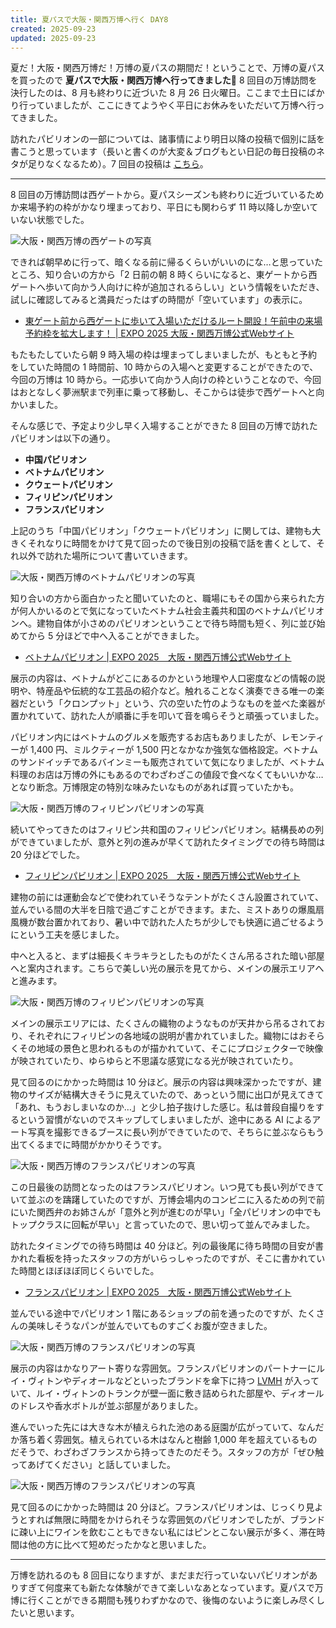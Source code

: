 ```yaml
---
title: 夏パスで大阪・関西万博へ行く DAY8
created: 2025-09-23
updated: 2025-09-23
---
```


夏だ！大阪・関西万博だ！万博の夏パスの期間だ！ということで、万博の夏パスを買ったので **夏パスで大阪・関西万博へ行ってきました🎌** 8 回目の万博訪問を決行したのは、8 月も終わりに近づいた 8 月 26 日火曜日。ここまで土日にばかり行っていましたが、ここにきてようやく平日にお休みをいただいて万博へ行ってきました。

訪れたパビリオンの一部については、諸事情により明日以降の投稿で個別に話を書こうと思っています（長いと書くのが大変＆ブログもとい日記の毎日投稿のネタが足りなくなるため）。7 回目の投稿は [こちら](/blog/20250921/)。

---

8 回目の万博訪問は西ゲートから。夏パスシーズンも終わりに近づいているためか来場予約の枠がかなり埋まっており、平日にも関わらず 11 時以降しか空いていない状態でした。

![大阪・関西万博の西ゲートの写真](ae4715e7-cc83-45e8-59d3-c8abc6ddd000)

できれば朝早めに行って、暗くなる前に帰るくらいがいいのにな…と思っていたところ、知り合いの方から「2 日前の朝 8 時くらいになると、東ゲートから西ゲートへ歩いて向かう人向けに枠が追加されるらしい」という情報をいただき、試しに確認してみると満員だったはずの時間が「空いています」の表示に。

- [東ゲート前から西ゲートに歩いて入場いただけるルート開設！午前中の来場予約枠を拡大します！ | EXPO 2025 大阪・関西万博公式Webサイト](https://www.expo2025.or.jp/news/news-20250613-01/)

もたもたしていたら朝 9 時入場の枠は埋まってしまいましたが、もともと予約をしていた時間の 1 時間前、10 時からの入場へと変更することができたので、今回の万博は 10 時から。一応歩いて向かう人向けの枠ということなので、今回はおとなしく夢洲駅まで列車に乗って移動し、そこからは徒歩で西ゲートへと向かいました。

そんな感じで、予定より少し早く入場することができた 8 回目の万博で訪れたパビリオンは以下の通り。

- **中国パビリオン**
- **ベトナムパビリオン**
- **クウェートパビリオン**
- **フィリピンパビリオン**
- **フランスパビリオン**

上記のうち「中国パビリオン」「クウェートパビリオン」に関しては、建物も大きくそれなりに時間をかけて見て回ったので後日別の投稿で話を書くとして、それ以外で訪れた場所について書いていきます。

![大阪・関西万博のベトナムパビリオンの写真](ab99a4e9-0160-4180-8cd2-42ad21cf2200)

知り合いの方から面白かったと聞いていたのと、職場にもその国から来られた方が何人かいるのとで気になっていたベトナム社会主義共和国のベトナムパビリオンへ。建物自体が小さめのパビリオンということで待ち時間も短く、列に並び始めてから 5 分ほどで中へ入ることができました。

- [ベトナムパビリオン | EXPO 2025　大阪・関西万博公式Webサイト](https://www.expo2025.or.jp/official-participant/vietnam/)

展示の内容は、ベトナムがどこにあるのかという地理や人口密度などの情報の説明や、特産品や伝統的な工芸品の紹介など。触れることなく演奏できる唯一の楽器だという「クロンプット」という、穴の空いた竹のようなものを並べた楽器が置かれていて、訪れた人が順番に手を叩いて音を鳴らそうと頑張っていました。

パビリオン内にはベトナムのグルメを販売するお店もありましたが、レモンティーが 1,400 円、ミルクティーが 1,500 円となかなか強気な価格設定。ベトナムのサンドイッチであるバインミーも販売されていて気になりましたが、ベトナム料理のお店は万博の外にもあるのでわざわざこの値段で食べなくてもいいかな…となり断念。万博限定の特別な味みたいなものがあれば買っていたかも。

![大阪・関西万博のフィリピンパビリオンの写真](ab57c24d-655a-4712-1f4d-d1da88c50000)

続いてやってきたのはフィリピン共和国のフィリピンパビリオン。結構長めの列ができていましたが、意外と列の進みが早くて訪れたタイミングでの待ち時間は 20 分ほどでした。

- [フィリピンパビリオン | EXPO 2025　大阪・関西万博公式Webサイト](https://www.expo2025.or.jp/official-participant/philippines/)

建物の前には運動会などで使われていそうなテントがたくさん設置されていて、並んでいる間の大半を日陰で過ごすことができます。また、ミストありの爆風扇風機が数台置かれており、暑い中で訪れた人たちが少しでも快適に過ごせるようにという工夫を感じました。

中へと入ると、まずは細長くキラキラとしたものがたくさん吊るされた暗い部屋へと案内されます。こちらで美しい光の展示を見てから、メインの展示エリアへと進みます。

![大阪・関西万博のフィリピンパビリオンの写真](aebce791-5b0f-4e89-6b85-d57da7013600)

メインの展示エリアには、たくさんの織物のようなものが天井から吊るされており、それぞれにフィリピンの各地域の説明が書かれていました。織物にはおそらくその地域の景色と思われるものが描かれていて、そこにプロジェクターで映像が映されていたり、ゆらゆらと不思議な感覚になる光が映されていたり。

見て回るのにかかった時間は 10 分ほど。展示の内容は興味深かったですが、建物のサイズが結構大きそうに見えていたので、あっという間に出口が見えてきて「あれ、もうおしまいなのか…」と少し拍子抜けした感じ。私は普段自撮りをするという習慣がないのでスキップしてしまいましたが、途中にある AI によるアート写真を撮影できるブースに長い列ができていたので、そちらに並ぶならもう出てくるまでに時間がかかりそうです。

![大阪・関西万博のフランスパビリオンの写真](a93217cd-b6ec-4071-86fa-b0faca407e00)

この日最後の訪問となったのはフランスパビリオン。いつ見ても長い列ができていて並ぶのを躊躇していたのですが、万博会場内のコンビニに入るための列で前にいた関西弁のお姉さんが「意外と列が進むのが早い」「全パビリオンの中でもトップクラスに回転が早い」と言っていたので、思い切って並んでみました。

訪れたタイミングでの待ち時間は 40 分ほど。列の最後尾に待ち時間の目安が書かれた看板を持ったスタッフの方がいらっしゃったのですが、そこに書かれていた時間とほぼほぼ同じくらいでした。

- [フランスパビリオン | EXPO 2025　大阪・関西万博公式Webサイト](https://www.expo2025.or.jp/official-participant/france/)

並んでいる途中でパビリオン 1 階にあるショップの前を通ったのですが、たくさんの美味しそうなパンが並んでいてものすごくお腹が空きました。

![大阪・関西万博のフランスパビリオンの写真](38e8d4f1-15b9-4aef-172f-36e2ca155000)

展示の内容はかなりアート寄りな雰囲気。フランスパビリオンのパートナーにルイ・ヴィトンやディオールなどといったブランドを傘下に持つ [LVMH](https://www.lvmh.com/jp) が入っていて、ルイ・ヴィトンのトランクが壁一面に敷き詰められた部屋や、ディオールのドレスや香水ボトルが並ぶ部屋がありました。

進んでいった先には大きな木が植えられた池のある庭園が広がっていて、なんだか落ち着く雰囲気。植えられている木はなんと樹齢 1,000 年を超えているものだそうで、わざわざフランスから持ってきたのだそう。スタッフの方が「ぜひ触ってあげてください」と話していました。

![大阪・関西万博のフランスパビリオンの写真](a13af669-b947-43b8-68bc-4e39a0cc8d00)

見て回るのにかかった時間は 20 分ほど。フランスパビリオンは、じっくり見ようとすれば無限に時間をかけられそうな雰囲気のパビリオンでしたが、ブランドに疎い上にワインを飲むこともできない私にはピンとこない展示が多く、滞在時間は他の方に比べて短めだったかなと思いました。

---

万博を訪れるのも 8 回目になりますが、まだまだ行っていないパビリオンがありすぎて何度来ても新たな体験ができて楽しいなあとなっています。夏パスで万博に行くことができる期間も残りわずかなので、後悔のないように楽しみ尽くしたいと思います。
